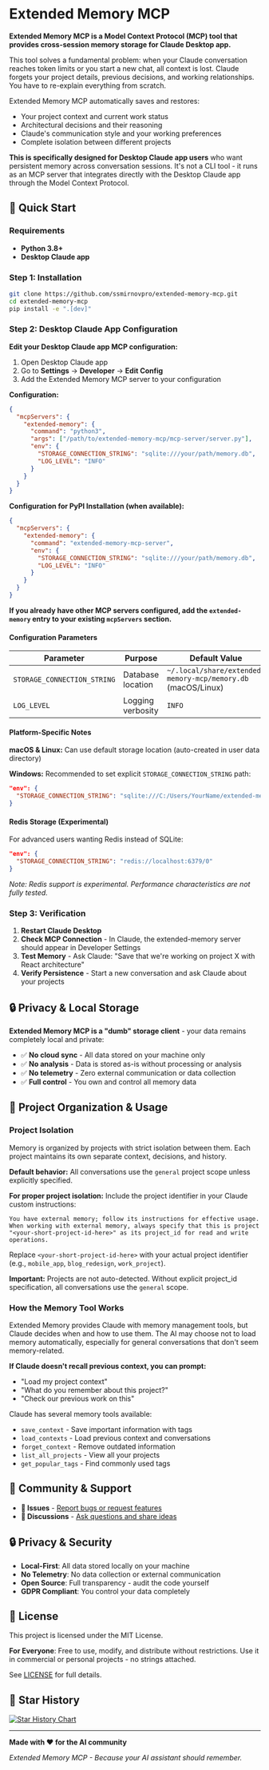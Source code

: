 # Extended Memory MCP

**Extended Memory MCP is a Model Context Protocol (MCP) tool that provides cross-session memory storage for Claude Desktop app.**

This tool solves a fundamental problem: when your Claude conversation reaches token limits or you start a new chat, all context is lost. Claude forgets your project details, previous decisions, and working relationships. You have to re-explain everything from scratch.

Extended Memory MCP automatically saves and restores:
- Your project context and current work status
- Architectural decisions and their reasoning
- Claude's communication style and your working preferences  
- Complete isolation between different projects

**This is specifically designed for Desktop Claude app users** who want persistent memory across conversation sessions. It's not a CLI tool - it runs as an MCP server that integrates directly with the Desktop Claude app through the Model Context Protocol.

## 🚀 Quick Start

### Requirements
- **Python 3.8+** 
- **Desktop Claude app**

### Step 1: Installation

```bash
git clone https://github.com/ssmirnovpro/extended-memory-mcp.git
cd extended-memory-mcp
pip install -e ".[dev]"
```

### Step 2: Desktop Claude App Configuration

**Edit your Desktop Claude app MCP configuration:**
1. Open Desktop Claude app
2. Go to **Settings** → **Developer** → **Edit Config**
3. Add the Extended Memory MCP server to your configuration

**Configuration:**
```json
{
  "mcpServers": {
    "extended-memory": {
      "command": "python3", 
      "args": ["/path/to/extended-memory-mcp/mcp-server/server.py"],
      "env": {
        "STORAGE_CONNECTION_STRING": "sqlite:///your/path/memory.db",
        "LOG_LEVEL": "INFO"
      }
    }
  }
}
```

**Configuration for PyPI Installation (when available):**
```json
{
  "mcpServers": {
    "extended-memory": {
      "command": "extended-memory-mcp-server",
      "env": {
        "STORAGE_CONNECTION_STRING": "sqlite:///your/path/memory.db",
        "LOG_LEVEL": "INFO"
      }
    }
  }
}
```

**If you already have other MCP servers configured, add the `extended-memory` entry to your existing `mcpServers` section.**

#### Configuration Parameters

| Parameter | Purpose | Default Value |
|-----------|---------|---------------|
| `STORAGE_CONNECTION_STRING` | Database location | `~/.local/share/extended-memory-mcp/memory.db` (macOS/Linux) |
| `LOG_LEVEL` | Logging verbosity | `INFO` |

#### Platform-Specific Notes

**macOS & Linux:** Can use default storage location (auto-created in user data directory)

**Windows:** Recommended to set explicit `STORAGE_CONNECTION_STRING` path:
```json
"env": {
  "STORAGE_CONNECTION_STRING": "sqlite:///C:/Users/YourName/extended-memory/memory.db"
}
```

#### Redis Storage (Experimental)

For advanced users wanting Redis instead of SQLite:
```json
"env": {
  "STORAGE_CONNECTION_STRING": "redis://localhost:6379/0"
}
```
*Note: Redis support is experimental. Performance characteristics are not fully tested.*

### Step 3: Verification

1. **Restart Claude Desktop**
2. **Check MCP Connection** - In Claude, the extended-memory server should appear in Developer Settings
3. **Test Memory** - Ask Claude: "Save that we're working on project X with React architecture"
4. **Verify Persistence** - Start a new conversation and ask Claude about your projects

## 🔒 Privacy & Local Storage

**Extended Memory MCP is a "dumb" storage client** - your data remains completely local and private:
- ✅ **No cloud sync** - All data stored on your machine only
- ✅ **No analysis** - Data is stored as-is without processing or analysis  
- ✅ **No telemetry** - Zero external communication or data collection
- ✅ **Full control** - You own and control all memory data

## 🔧 Project Organization & Usage

### Project Isolation

Memory is organized by projects with strict isolation between them. Each project maintains its own separate context, decisions, and history.

**Default behavior:** All conversations use the `general` project scope unless explicitly specified.

**For proper project isolation:**
Include the project identifier in your Claude custom instructions:
```
You have external memory; follow its instructions for effective usage. When working with external memory, always specify that this is project "<your-short-project-id-here>" as its project_id for read and write operations.
```

Replace `<your-short-project-id-here>` with your actual project identifier (e.g., `mobile_app`, `blog_redesign`, `work_project`).

**Important:** Projects are not auto-detected. Without explicit project_id specification, all conversations use the `general` scope.

### How the Memory Tool Works

Extended Memory provides Claude with memory management tools, but Claude decides when and how to use them. The AI may choose not to load memory automatically, especially for general conversations that don't seem memory-related.

**If Claude doesn't recall previous context, you can prompt:**
- "Load my project context"
- "What do you remember about this project?"
- "Check our previous work on this"

Claude has several memory tools available:
- `save_context` - Save important information with tags
- `load_contexts` - Load previous context and conversations
- `forget_context` - Remove outdated information
- `list_all_projects` - View all your projects
- `get_popular_tags` - Find commonly used tags

## 🤝 Community & Support

- **🐛 Issues** - [Report bugs or request features](https://github.com/ssmirnovpro/extended-memory-mcp/issues)
- **💬 Discussions** - [Ask questions and share ideas](https://github.com/ssmirnovpro/extended-memory-mcp/discussions)

## 🔒 Privacy & Security

- **Local-First**: All data stored locally on your machine
- **No Telemetry**: No data collection or external communication
- **Open Source**: Full transparency - audit the code yourself
- **GDPR Compliant**: You control your data completely

## 📄 License

This project is licensed under the MIT License.

**For Everyone**: Free to use, modify, and distribute without restrictions. Use it in commercial or personal projects - no strings attached.

See [LICENSE](LICENSE) for full details.

## 🌟 Star History

[![Star History Chart](https://api.star-history.com/svg?repos=ssmirnovpro/extended-memory-mcp&type=Date)](https://star-history.com/#ssmirnovpro/extended-memory-mcp&Date)

---

**Made with ❤️ for the AI community**

*Extended Memory MCP - Because your AI assistant should remember.*